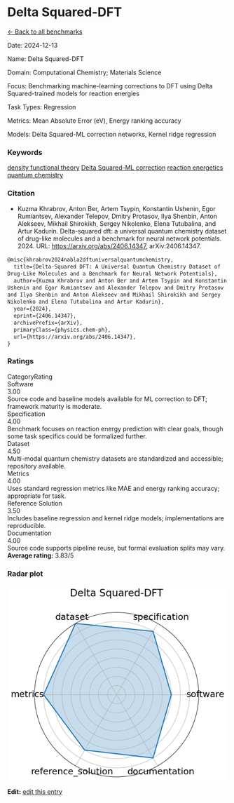 # Delta Squared-DFT

<p><a class="md-button back-link" href="../">← Back to all benchmarks</a></p>
<div class="info-block meta-block">
  <p class="meta-row"><span class="meta-label">Date</span><span class="meta-sep">:</span> <span class="meta-value">2024-12-13</span></p>
  <p class="meta-row"><span class="meta-label">Name</span><span class="meta-sep">:</span> <span class="meta-value">Delta Squared-DFT</span></p>
  <p class="meta-row"><span class="meta-label">Domain</span><span class="meta-sep">:</span> <span class="meta-value">Computational Chemistry; Materials Science</span></p>
  <p class="meta-row"><span class="meta-label">Focus</span><span class="meta-sep">:</span> <span class="meta-value">Benchmarking machine-learning corrections to DFT using Delta Squared-trained models for reaction energies</span></p>
  <p class="meta-row"><span class="meta-label">Task Types</span><span class="meta-sep">:</span> <span class="meta-value">Regression</span></p>
  <p class="meta-row"><span class="meta-label">Metrics</span><span class="meta-sep">:</span> <span class="meta-value">Mean Absolute Error (eV), Energy ranking accuracy</span></p>
  <p class="meta-row"><span class="meta-label">Models</span><span class="meta-sep">:</span> <span class="meta-value">Delta Squared-ML correction networks, Kernel ridge regression</span></p>
</div>
<h3>Keywords</h3>

<div class="chips"><a class="chip chip-link" href="../#kw=density%20functional%20theory">density functional theory</a> <a class="chip chip-link" href="../#kw=Delta%20Squared-ML%20correction">Delta Squared-ML correction</a> <a class="chip chip-link" href="../#kw=reaction%20energetics">reaction energetics</a> <a class="chip chip-link" href="../#kw=quantum%20chemistry">quantum chemistry</a> </div>
<h3>Citation</h3>

- Kuzma Khrabrov, Anton Ber, Artem Tsypin, Konstantin Ushenin, Egor Rumiantsev, Alexander Telepov, Dmitry Protasov, Ilya Shenbin, Anton Alekseev, Mikhail Shirokikh, Sergey Nikolenko, Elena Tutubalina, and Artur Kadurin. Delta-squared dft: a universal quantum chemistry dataset of drug-like molecules and a benchmark for neural network potentials. 2024. URL: https://arxiv.org/abs/2406.14347, arXiv:2406.14347.

<pre><code class="language-bibtex">@misc{khrabrov2024nabla2dftuniversalquantumchemistry,
  title={Delta-Squared DFT: A Universal Quantum Chemistry Dataset of Drug-Like Molecules and a Benchmark for Neural Network Potentials}, 
  author={Kuzma Khrabrov and Anton Ber and Artem Tsypin and Konstantin Ushenin and Egor Rumiantsev and Alexander Telepov and Dmitry Protasov and Ilya Shenbin and Anton Alekseev and Mikhail Shirokikh and Sergey Nikolenko and Elena Tutubalina and Artur Kadurin},
  year={2024},
  eprint={2406.14347},
  archivePrefix={arXiv},
  primaryClass={physics.chem-ph},
  url={https://arxiv.org/abs/2406.14347}, 
}</code></pre>
<h3>Ratings</h3>
<div class="ratings-grid">
  <div class="ratings-head ratings-cell"><span>Category</span><span>Rating</span></div>
  <div class="rating-item">  <div class="rating-cat">Software</div>  <div class="rating-badge">3.00</div>  <div class="rating-bar"><span style="width:60%"></span></div>  <div class="rating-reason">Source code and baseline models available for ML correction to DFT; framework maturity is moderate.
</div></div><div class="rating-item">  <div class="rating-cat">Specification</div>  <div class="rating-badge">4.00</div>  <div class="rating-bar"><span style="width:80%"></span></div>  <div class="rating-reason">Benchmark focuses on reaction energy prediction with clear goals, though some task specifics could be formalized further.
</div></div><div class="rating-item">  <div class="rating-cat">Dataset</div>  <div class="rating-badge">4.50</div>  <div class="rating-bar"><span style="width:90%"></span></div>  <div class="rating-reason">Multi-modal quantum chemistry datasets are standardized and accessible; repository available.
</div></div><div class="rating-item">  <div class="rating-cat">Metrics</div>  <div class="rating-badge">4.00</div>  <div class="rating-bar"><span style="width:80%"></span></div>  <div class="rating-reason">Uses standard regression metrics like MAE and energy ranking accuracy; appropriate for task.
</div></div><div class="rating-item">  <div class="rating-cat">Reference Solution</div>  <div class="rating-badge">3.50</div>  <div class="rating-bar"><span style="width:70%"></span></div>  <div class="rating-reason">Includes baseline regression and kernel ridge models; implementations are reproducible.
</div></div><div class="rating-item">  <div class="rating-cat">Documentation</div>  <div class="rating-badge">4.00</div>  <div class="rating-bar"><span style="width:80%"></span></div>  <div class="rating-reason">Source code supports pipeline reuse, but formal evaluation splits may vary.
</div></div>
</div>
<div class="avg-rating">  <strong>Average rating:</strong> <span class="badge badge--meh badge--sm">3.83/5</span></div><h3>Radar plot</h3>

<div class="radar-wrap"><img class="radar-img" alt="Delta Squared-DFT radar" src="../../../tex/images/delta_squared-dft_radar.png" /></div>

<p><strong>Edit:</strong> <a href="https://github.com/mlcommons-science/benchmark/tree/main/source">edit this entry</a></p>
